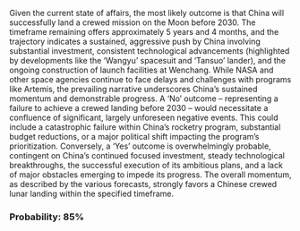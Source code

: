 Given the current state of affairs, the most likely outcome is that China will successfully land a crewed mission on the Moon before 2030. The timeframe remaining offers approximately 5 years and 4 months, and the trajectory indicates a sustained, aggressive push by China involving substantial investment, consistent technological advancements (highlighted by developments like the ‘Wangyu’ spacesuit and ‘Tansuo’ lander), and the ongoing construction of launch facilities at Wenchang. While NASA and other space agencies continue to face delays and challenges with programs like Artemis, the prevailing narrative underscores China’s sustained momentum and demonstrable progress. A ‘No’ outcome – representing a failure to achieve a crewed landing before 2030 – would necessitate a confluence of significant, largely unforeseen negative events. This could include a catastrophic failure within China’s rocketry program, substantial budget reductions, or a major political shift impacting the program’s prioritization. Conversely, a ‘Yes’ outcome is overwhelmingly probable, contingent on China’s continued focused investment, steady technological breakthroughs, the successful execution of its ambitious plans, and a lack of major obstacles emerging to impede its progress. The overall momentum, as described by the various forecasts, strongly favors a Chinese crewed lunar landing within the specified timeframe.

### Probability: 85%
